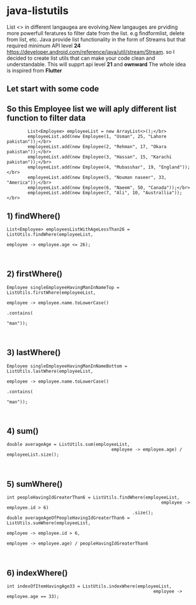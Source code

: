 # java-listutils
List <> in different langaugea are evolving.New langauges are prviding more powerfull feratures to filter date from the list.
e.g findformlist, delete from list, etc. Java provide list functionality in the form of Streams but that required minimum API level <b>24</b> https://developer.android.com/reference/java/util/stream/Stream. so I decided to create list utils that can make your code clean and understandable. This will supprt api level <b>21</b> and <b>ownward</b> The whole idea is inspired from <b>Flutter</b>
</br>

## Let start with some code

## So this Employee list we will aply different list function to filter data

```
        List<Employee> employeeList = new ArrayList<>();</br>
        employeeList.add(new Employee(1, "Usman", 25, "Lahore pakistan"));</br>
        employeeList.add(new Employee(2, "Rehman", 17, "Okara pakistan"));</br>
        employeeList.add(new Employee(3, "Hassan", 15, "Karachi pakistan"));</br>
        employeeList.add(new Employee(4, "Mubasshar", 19, "England"));</br>
        employeeList.add(new Employee(5, "Nouman naseer", 33, "America"));</br>
        employeeList.add(new Employee(6, "Naeem", 50, "Canada"));</br>
        employeeList.add(new Employee(7, "Ali", 10, "Australlia"));</br>
  ```
  
  ## 1) findWhere()
  ```
  List<Employee> employeesListWithAgeLessThan26 = ListUtils.findWhere(employeeList,
                                                                            employee -> employee.age <= 26);
  ```
</br>


## 2) firstWhere()
  ```
  Employee singleEmployeeHavingManInNameTop = ListUtils.firstWhere(employeeList,
                                                                         employee -> employee.name.toLowerCase()
                                                                                                  .contains(
                                                                                                          "man"));
  ```
</br>


## 3) lastWhere()
  ```
 Employee singleEmployeeHavingManInNameBottom = ListUtils.lastWhere(employeeList,
                                                                           employee -> employee.name.toLowerCase()
                                                                                                    .contains(
                                                                                                            "man"));
  ```
</br>


## 4) sum()
  ```
  double averageAge = ListUtils.sum(employeeList,
                                          employee -> employee.age) / employeeList.size();
  ```
</br>


## 5) sumWhere()
  ```
  int peopleHavingIdGreaterThan6 = ListUtils.findWhere(employeeList,
                                                             employee -> employee.id > 6)
                                                  .size();
 double averageAgeOfPeopleHavingIdGreaterThan6 = ListUtils.sumWhere(employeeList,
                                                                           employee -> employee.id > 6,
                                                                           employee -> employee.age) / peopleHavingIdGreaterThan6
  ```
</br>



## 6) indexWhere()
  ```
  int indexOfItemHavingAge33 = ListUtils.indexWhere(employeeList,
                                                          employee -> employee.age == 33);
  ```
</br>


